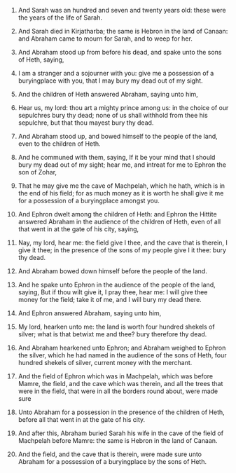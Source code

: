 1. And Sarah was an hundred and seven and twenty years old: these
were the years of the life of Sarah.

2. And Sarah died in Kirjatharba; the same is Hebron in the land of
Canaan: and Abraham came to mourn for Sarah, and to weep for her.

3. And Abraham stood up from before his dead, and spake unto the
sons of Heth, saying,

4. I am a stranger and a sojourner with you:
give me a possession of a buryingplace with you, that I may bury my
dead out of my sight.

5. And the children of Heth answered Abraham, saying unto him,

6. Hear us, my lord: thou art a mighty prince among us: in the choice of
our sepulchres bury thy dead; none of us shall withhold from thee his
sepulchre, but that thou mayest bury thy dead.

7. And Abraham stood up, and bowed himself to the people of the
land, even to the children of Heth.

8. And he communed with them, saying, If it be your mind that I
should bury my dead out of my sight; hear me, and intreat for me to
Ephron the son of Zohar,

9. That he may give me the cave of
Machpelah, which he hath, which is in the end of his field; for as
much money as it is worth he shall give it me for a possession of a
buryingplace amongst you.

10. And Ephron dwelt among the children of Heth: and Ephron the
Hittite answered Abraham in the audience of the children of Heth, even
of all that went in at the gate of his city, saying,

11. Nay, my
lord, hear me: the field give I thee, and the cave that is therein, I
give it thee; in the presence of the sons of my people give I it thee:
bury thy dead.

12. And Abraham bowed down himself before the people of the land.

13. And he spake unto Ephron in the audience of the people of the
land, saying, But if thou wilt give it, I pray thee, hear me: I will
give thee money for the field; take it of me, and I will bury my dead
there.

14. And Ephron answered Abraham, saying unto him,

15. My lord,
hearken unto me: the land is worth four hundred shekels of silver;
what is that betwixt me and thee? bury therefore thy dead.

16. And Abraham hearkened unto Ephron; and Abraham weighed to Ephron
the silver, which he had named in the audience of the sons of Heth,
four hundred shekels of silver, current money with the merchant.

17. And the field of Ephron which was in Machpelah, which was before
Mamre, the field, and the cave which was therein, and all the trees
that were in the field, that were in all the borders round about, were
made sure

18. Unto Abraham for a possession in the presence of the
children of Heth, before all that went in at the gate of his city.

19. And after this, Abraham buried Sarah his wife in the cave of the
field of Machpelah before Mamre: the same is Hebron in the land of
Canaan.

20. And the field, and the cave that is therein, were made sure unto
Abraham for a possession of a buryingplace by the sons of Heth.